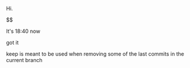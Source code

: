 Hi.

$$

It's 18:40 now

got it 

keep is meant to be used when removing some of the last commits in the current branch